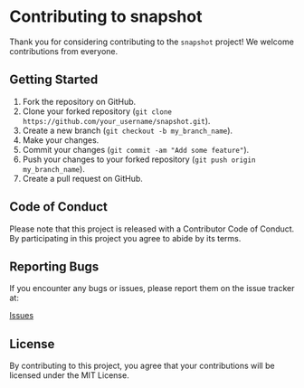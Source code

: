 # Contributing to snapshot

Thank you for considering contributing to the `snapshot` project! We welcome contributions from everyone.

## Getting Started

1. Fork the repository on GitHub.
2. Clone your forked repository (`git clone https://github.com/your_username/snapshot.git`).
3. Create a new branch (`git checkout -b my_branch_name`).
4. Make your changes.
5. Commit your changes (`git commit -am "Add some feature"`).
6. Push your changes to your forked repository (`git push origin my_branch_name`).
7. Create a pull request on GitHub.

## Code of Conduct

Please note that this project is released with a Contributor Code of Conduct. By participating in this project you agree to abide by its terms.

## Reporting Bugs

If you encounter any bugs or issues, please report them on the issue tracker at:

[Issues](https://github.com/username/snapshot/issues)

## License

By contributing to this project, you agree that your contributions will be licensed under the MIT License.



